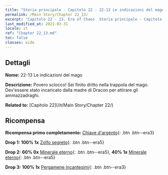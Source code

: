 ```yaml
---
title: "Storia principale - Capitolo 22 - 22-13 Le indicazioni del mago"
permalink: /Main Story/Chapter 22_13/
excerpt: "Capitolo 22 - 13. Era of Chaos  Storia principale - Capitolo 22_13. 22-13 Le indicazioni del mago"
last_modified_at: 2021-03-31
locale: it
ref: "Chapter 22_13.md"
toc: false
classes: wide
---
```


## Dettagli

 **Nome:** 22-13 Le indicazioni del mago

 **Descrizione:** Povero sciocco! Sei finito dritto nella trappola del mago. Dev'essere stato incaricato dalla madre di Dracon per attirare gli ammazzadraghi.

 **Related to:** [Capitolo 22](/it/Main Story/Chapter 22/)

## Ricompensa

 **Ricompensa primo completamento:** [Chiave d'argento](/it/Items/con_693/){: .btn .btn--era3}

 **Drop 1:** **100% 1x** [Zolfo segreto](/it/Items/mat_78/){: .btn .btn--era5}

 **Drop 2:** **60% 0x** [Minerale eterno](/it/Items/mat_68/){: .btn .btn--era5}, **40% 1x** [Minerale eterno](/it/Items/mat_68/){: .btn .btn--era5}

 **Drop 3:** **100% 1x** [Pergamene incantesimi](/it/Items/con_694/){: .btn .btn--era3}

